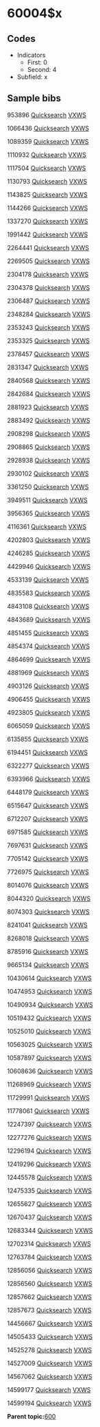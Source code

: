 # 60004$x

## Codes

-   Indicators
    -   First: 0
    -   Second: 4
-   Subfield: x

## Sample bibs

953896 [Quicksearch](https://search.library.yale.edu/catalog/953896) [VXWS](http://prodorbis.library.yale.edu:7014/vxws/GetHoldingsService?bibId=953896)

1066436 [Quicksearch](https://search.library.yale.edu/catalog/1066436) [VXWS](http://prodorbis.library.yale.edu:7014/vxws/GetHoldingsService?bibId=1066436)

1089359 [Quicksearch](https://search.library.yale.edu/catalog/1089359) [VXWS](http://prodorbis.library.yale.edu:7014/vxws/GetHoldingsService?bibId=1089359)

1110932 [Quicksearch](https://search.library.yale.edu/catalog/1110932) [VXWS](http://prodorbis.library.yale.edu:7014/vxws/GetHoldingsService?bibId=1110932)

1117504 [Quicksearch](https://search.library.yale.edu/catalog/1117504) [VXWS](http://prodorbis.library.yale.edu:7014/vxws/GetHoldingsService?bibId=1117504)

1130793 [Quicksearch](https://search.library.yale.edu/catalog/1130793) [VXWS](http://prodorbis.library.yale.edu:7014/vxws/GetHoldingsService?bibId=1130793)

1143825 [Quicksearch](https://search.library.yale.edu/catalog/1143825) [VXWS](http://prodorbis.library.yale.edu:7014/vxws/GetHoldingsService?bibId=1143825)

1144266 [Quicksearch](https://search.library.yale.edu/catalog/1144266) [VXWS](http://prodorbis.library.yale.edu:7014/vxws/GetHoldingsService?bibId=1144266)

1337270 [Quicksearch](https://search.library.yale.edu/catalog/1337270) [VXWS](http://prodorbis.library.yale.edu:7014/vxws/GetHoldingsService?bibId=1337270)

1991442 [Quicksearch](https://search.library.yale.edu/catalog/1991442) [VXWS](http://prodorbis.library.yale.edu:7014/vxws/GetHoldingsService?bibId=1991442)

2264441 [Quicksearch](https://search.library.yale.edu/catalog/2264441) [VXWS](http://prodorbis.library.yale.edu:7014/vxws/GetHoldingsService?bibId=2264441)

2269505 [Quicksearch](https://search.library.yale.edu/catalog/2269505) [VXWS](http://prodorbis.library.yale.edu:7014/vxws/GetHoldingsService?bibId=2269505)

2304178 [Quicksearch](https://search.library.yale.edu/catalog/2304178) [VXWS](http://prodorbis.library.yale.edu:7014/vxws/GetHoldingsService?bibId=2304178)

2304378 [Quicksearch](https://search.library.yale.edu/catalog/2304378) [VXWS](http://prodorbis.library.yale.edu:7014/vxws/GetHoldingsService?bibId=2304378)

2306487 [Quicksearch](https://search.library.yale.edu/catalog/2306487) [VXWS](http://prodorbis.library.yale.edu:7014/vxws/GetHoldingsService?bibId=2306487)

2348284 [Quicksearch](https://search.library.yale.edu/catalog/2348284) [VXWS](http://prodorbis.library.yale.edu:7014/vxws/GetHoldingsService?bibId=2348284)

2353243 [Quicksearch](https://search.library.yale.edu/catalog/2353243) [VXWS](http://prodorbis.library.yale.edu:7014/vxws/GetHoldingsService?bibId=2353243)

2353325 [Quicksearch](https://search.library.yale.edu/catalog/2353325) [VXWS](http://prodorbis.library.yale.edu:7014/vxws/GetHoldingsService?bibId=2353325)

2378457 [Quicksearch](https://search.library.yale.edu/catalog/2378457) [VXWS](http://prodorbis.library.yale.edu:7014/vxws/GetHoldingsService?bibId=2378457)

2831347 [Quicksearch](https://search.library.yale.edu/catalog/2831347) [VXWS](http://prodorbis.library.yale.edu:7014/vxws/GetHoldingsService?bibId=2831347)

2840568 [Quicksearch](https://search.library.yale.edu/catalog/2840568) [VXWS](http://prodorbis.library.yale.edu:7014/vxws/GetHoldingsService?bibId=2840568)

2842684 [Quicksearch](https://search.library.yale.edu/catalog/2842684) [VXWS](http://prodorbis.library.yale.edu:7014/vxws/GetHoldingsService?bibId=2842684)

2881923 [Quicksearch](https://search.library.yale.edu/catalog/2881923) [VXWS](http://prodorbis.library.yale.edu:7014/vxws/GetHoldingsService?bibId=2881923)

2883492 [Quicksearch](https://search.library.yale.edu/catalog/2883492) [VXWS](http://prodorbis.library.yale.edu:7014/vxws/GetHoldingsService?bibId=2883492)

2908298 [Quicksearch](https://search.library.yale.edu/catalog/2908298) [VXWS](http://prodorbis.library.yale.edu:7014/vxws/GetHoldingsService?bibId=2908298)

2908865 [Quicksearch](https://search.library.yale.edu/catalog/2908865) [VXWS](http://prodorbis.library.yale.edu:7014/vxws/GetHoldingsService?bibId=2908865)

2928938 [Quicksearch](https://search.library.yale.edu/catalog/2928938) [VXWS](http://prodorbis.library.yale.edu:7014/vxws/GetHoldingsService?bibId=2928938)

2930102 [Quicksearch](https://search.library.yale.edu/catalog/2930102) [VXWS](http://prodorbis.library.yale.edu:7014/vxws/GetHoldingsService?bibId=2930102)

3361250 [Quicksearch](https://search.library.yale.edu/catalog/3361250) [VXWS](http://prodorbis.library.yale.edu:7014/vxws/GetHoldingsService?bibId=3361250)

3949511 [Quicksearch](https://search.library.yale.edu/catalog/3949511) [VXWS](http://prodorbis.library.yale.edu:7014/vxws/GetHoldingsService?bibId=3949511)

3956365 [Quicksearch](https://search.library.yale.edu/catalog/3956365) [VXWS](http://prodorbis.library.yale.edu:7014/vxws/GetHoldingsService?bibId=3956365)

4116361 [Quicksearch](https://search.library.yale.edu/catalog/4116361) [VXWS](http://prodorbis.library.yale.edu:7014/vxws/GetHoldingsService?bibId=4116361)

4202803 [Quicksearch](https://search.library.yale.edu/catalog/4202803) [VXWS](http://prodorbis.library.yale.edu:7014/vxws/GetHoldingsService?bibId=4202803)

4246285 [Quicksearch](https://search.library.yale.edu/catalog/4246285) [VXWS](http://prodorbis.library.yale.edu:7014/vxws/GetHoldingsService?bibId=4246285)

4429946 [Quicksearch](https://search.library.yale.edu/catalog/4429946) [VXWS](http://prodorbis.library.yale.edu:7014/vxws/GetHoldingsService?bibId=4429946)

4533139 [Quicksearch](https://search.library.yale.edu/catalog/4533139) [VXWS](http://prodorbis.library.yale.edu:7014/vxws/GetHoldingsService?bibId=4533139)

4835583 [Quicksearch](https://search.library.yale.edu/catalog/4835583) [VXWS](http://prodorbis.library.yale.edu:7014/vxws/GetHoldingsService?bibId=4835583)

4843108 [Quicksearch](https://search.library.yale.edu/catalog/4843108) [VXWS](http://prodorbis.library.yale.edu:7014/vxws/GetHoldingsService?bibId=4843108)

4843689 [Quicksearch](https://search.library.yale.edu/catalog/4843689) [VXWS](http://prodorbis.library.yale.edu:7014/vxws/GetHoldingsService?bibId=4843689)

4851455 [Quicksearch](https://search.library.yale.edu/catalog/4851455) [VXWS](http://prodorbis.library.yale.edu:7014/vxws/GetHoldingsService?bibId=4851455)

4854374 [Quicksearch](https://search.library.yale.edu/catalog/4854374) [VXWS](http://prodorbis.library.yale.edu:7014/vxws/GetHoldingsService?bibId=4854374)

4864699 [Quicksearch](https://search.library.yale.edu/catalog/4864699) [VXWS](http://prodorbis.library.yale.edu:7014/vxws/GetHoldingsService?bibId=4864699)

4881969 [Quicksearch](https://search.library.yale.edu/catalog/4881969) [VXWS](http://prodorbis.library.yale.edu:7014/vxws/GetHoldingsService?bibId=4881969)

4903126 [Quicksearch](https://search.library.yale.edu/catalog/4903126) [VXWS](http://prodorbis.library.yale.edu:7014/vxws/GetHoldingsService?bibId=4903126)

4906455 [Quicksearch](https://search.library.yale.edu/catalog/4906455) [VXWS](http://prodorbis.library.yale.edu:7014/vxws/GetHoldingsService?bibId=4906455)

4923805 [Quicksearch](https://search.library.yale.edu/catalog/4923805) [VXWS](http://prodorbis.library.yale.edu:7014/vxws/GetHoldingsService?bibId=4923805)

6065059 [Quicksearch](https://search.library.yale.edu/catalog/6065059) [VXWS](http://prodorbis.library.yale.edu:7014/vxws/GetHoldingsService?bibId=6065059)

6135855 [Quicksearch](https://search.library.yale.edu/catalog/6135855) [VXWS](http://prodorbis.library.yale.edu:7014/vxws/GetHoldingsService?bibId=6135855)

6194451 [Quicksearch](https://search.library.yale.edu/catalog/6194451) [VXWS](http://prodorbis.library.yale.edu:7014/vxws/GetHoldingsService?bibId=6194451)

6322277 [Quicksearch](https://search.library.yale.edu/catalog/6322277) [VXWS](http://prodorbis.library.yale.edu:7014/vxws/GetHoldingsService?bibId=6322277)

6393966 [Quicksearch](https://search.library.yale.edu/catalog/6393966) [VXWS](http://prodorbis.library.yale.edu:7014/vxws/GetHoldingsService?bibId=6393966)

6448179 [Quicksearch](https://search.library.yale.edu/catalog/6448179) [VXWS](http://prodorbis.library.yale.edu:7014/vxws/GetHoldingsService?bibId=6448179)

6515647 [Quicksearch](https://search.library.yale.edu/catalog/6515647) [VXWS](http://prodorbis.library.yale.edu:7014/vxws/GetHoldingsService?bibId=6515647)

6712207 [Quicksearch](https://search.library.yale.edu/catalog/6712207) [VXWS](http://prodorbis.library.yale.edu:7014/vxws/GetHoldingsService?bibId=6712207)

6971585 [Quicksearch](https://search.library.yale.edu/catalog/6971585) [VXWS](http://prodorbis.library.yale.edu:7014/vxws/GetHoldingsService?bibId=6971585)

7697631 [Quicksearch](https://search.library.yale.edu/catalog/7697631) [VXWS](http://prodorbis.library.yale.edu:7014/vxws/GetHoldingsService?bibId=7697631)

7705142 [Quicksearch](https://search.library.yale.edu/catalog/7705142) [VXWS](http://prodorbis.library.yale.edu:7014/vxws/GetHoldingsService?bibId=7705142)

7726975 [Quicksearch](https://search.library.yale.edu/catalog/7726975) [VXWS](http://prodorbis.library.yale.edu:7014/vxws/GetHoldingsService?bibId=7726975)

8014076 [Quicksearch](https://search.library.yale.edu/catalog/8014076) [VXWS](http://prodorbis.library.yale.edu:7014/vxws/GetHoldingsService?bibId=8014076)

8044320 [Quicksearch](https://search.library.yale.edu/catalog/8044320) [VXWS](http://prodorbis.library.yale.edu:7014/vxws/GetHoldingsService?bibId=8044320)

8074303 [Quicksearch](https://search.library.yale.edu/catalog/8074303) [VXWS](http://prodorbis.library.yale.edu:7014/vxws/GetHoldingsService?bibId=8074303)

8241041 [Quicksearch](https://search.library.yale.edu/catalog/8241041) [VXWS](http://prodorbis.library.yale.edu:7014/vxws/GetHoldingsService?bibId=8241041)

8268018 [Quicksearch](https://search.library.yale.edu/catalog/8268018) [VXWS](http://prodorbis.library.yale.edu:7014/vxws/GetHoldingsService?bibId=8268018)

8785916 [Quicksearch](https://search.library.yale.edu/catalog/8785916) [VXWS](http://prodorbis.library.yale.edu:7014/vxws/GetHoldingsService?bibId=8785916)

9665134 [Quicksearch](https://search.library.yale.edu/catalog/9665134) [VXWS](http://prodorbis.library.yale.edu:7014/vxws/GetHoldingsService?bibId=9665134)

10430614 [Quicksearch](https://search.library.yale.edu/catalog/10430614) [VXWS](http://prodorbis.library.yale.edu:7014/vxws/GetHoldingsService?bibId=10430614)

10474953 [Quicksearch](https://search.library.yale.edu/catalog/10474953) [VXWS](http://prodorbis.library.yale.edu:7014/vxws/GetHoldingsService?bibId=10474953)

10490934 [Quicksearch](https://search.library.yale.edu/catalog/10490934) [VXWS](http://prodorbis.library.yale.edu:7014/vxws/GetHoldingsService?bibId=10490934)

10519432 [Quicksearch](https://search.library.yale.edu/catalog/10519432) [VXWS](http://prodorbis.library.yale.edu:7014/vxws/GetHoldingsService?bibId=10519432)

10525010 [Quicksearch](https://search.library.yale.edu/catalog/10525010) [VXWS](http://prodorbis.library.yale.edu:7014/vxws/GetHoldingsService?bibId=10525010)

10563025 [Quicksearch](https://search.library.yale.edu/catalog/10563025) [VXWS](http://prodorbis.library.yale.edu:7014/vxws/GetHoldingsService?bibId=10563025)

10587897 [Quicksearch](https://search.library.yale.edu/catalog/10587897) [VXWS](http://prodorbis.library.yale.edu:7014/vxws/GetHoldingsService?bibId=10587897)

10608636 [Quicksearch](https://search.library.yale.edu/catalog/10608636) [VXWS](http://prodorbis.library.yale.edu:7014/vxws/GetHoldingsService?bibId=10608636)

11268969 [Quicksearch](https://search.library.yale.edu/catalog/11268969) [VXWS](http://prodorbis.library.yale.edu:7014/vxws/GetHoldingsService?bibId=11268969)

11729991 [Quicksearch](https://search.library.yale.edu/catalog/11729991) [VXWS](http://prodorbis.library.yale.edu:7014/vxws/GetHoldingsService?bibId=11729991)

11778061 [Quicksearch](https://search.library.yale.edu/catalog/11778061) [VXWS](http://prodorbis.library.yale.edu:7014/vxws/GetHoldingsService?bibId=11778061)

12247397 [Quicksearch](https://search.library.yale.edu/catalog/12247397) [VXWS](http://prodorbis.library.yale.edu:7014/vxws/GetHoldingsService?bibId=12247397)

12277276 [Quicksearch](https://search.library.yale.edu/catalog/12277276) [VXWS](http://prodorbis.library.yale.edu:7014/vxws/GetHoldingsService?bibId=12277276)

12296194 [Quicksearch](https://search.library.yale.edu/catalog/12296194) [VXWS](http://prodorbis.library.yale.edu:7014/vxws/GetHoldingsService?bibId=12296194)

12419296 [Quicksearch](https://search.library.yale.edu/catalog/12419296) [VXWS](http://prodorbis.library.yale.edu:7014/vxws/GetHoldingsService?bibId=12419296)

12445578 [Quicksearch](https://search.library.yale.edu/catalog/12445578) [VXWS](http://prodorbis.library.yale.edu:7014/vxws/GetHoldingsService?bibId=12445578)

12475335 [Quicksearch](https://search.library.yale.edu/catalog/12475335) [VXWS](http://prodorbis.library.yale.edu:7014/vxws/GetHoldingsService?bibId=12475335)

12655627 [Quicksearch](https://search.library.yale.edu/catalog/12655627) [VXWS](http://prodorbis.library.yale.edu:7014/vxws/GetHoldingsService?bibId=12655627)

12670437 [Quicksearch](https://search.library.yale.edu/catalog/12670437) [VXWS](http://prodorbis.library.yale.edu:7014/vxws/GetHoldingsService?bibId=12670437)

12683344 [Quicksearch](https://search.library.yale.edu/catalog/12683344) [VXWS](http://prodorbis.library.yale.edu:7014/vxws/GetHoldingsService?bibId=12683344)

12702314 [Quicksearch](https://search.library.yale.edu/catalog/12702314) [VXWS](http://prodorbis.library.yale.edu:7014/vxws/GetHoldingsService?bibId=12702314)

12763784 [Quicksearch](https://search.library.yale.edu/catalog/12763784) [VXWS](http://prodorbis.library.yale.edu:7014/vxws/GetHoldingsService?bibId=12763784)

12856056 [Quicksearch](https://search.library.yale.edu/catalog/12856056) [VXWS](http://prodorbis.library.yale.edu:7014/vxws/GetHoldingsService?bibId=12856056)

12856560 [Quicksearch](https://search.library.yale.edu/catalog/12856560) [VXWS](http://prodorbis.library.yale.edu:7014/vxws/GetHoldingsService?bibId=12856560)

12857662 [Quicksearch](https://search.library.yale.edu/catalog/12857662) [VXWS](http://prodorbis.library.yale.edu:7014/vxws/GetHoldingsService?bibId=12857662)

12857673 [Quicksearch](https://search.library.yale.edu/catalog/12857673) [VXWS](http://prodorbis.library.yale.edu:7014/vxws/GetHoldingsService?bibId=12857673)

14456667 [Quicksearch](https://search.library.yale.edu/catalog/14456667) [VXWS](http://prodorbis.library.yale.edu:7014/vxws/GetHoldingsService?bibId=14456667)

14505433 [Quicksearch](https://search.library.yale.edu/catalog/14505433) [VXWS](http://prodorbis.library.yale.edu:7014/vxws/GetHoldingsService?bibId=14505433)

14525278 [Quicksearch](https://search.library.yale.edu/catalog/14525278) [VXWS](http://prodorbis.library.yale.edu:7014/vxws/GetHoldingsService?bibId=14525278)

14527009 [Quicksearch](https://search.library.yale.edu/catalog/14527009) [VXWS](http://prodorbis.library.yale.edu:7014/vxws/GetHoldingsService?bibId=14527009)

14567062 [Quicksearch](https://search.library.yale.edu/catalog/14567062) [VXWS](http://prodorbis.library.yale.edu:7014/vxws/GetHoldingsService?bibId=14567062)

14599177 [Quicksearch](https://search.library.yale.edu/catalog/14599177) [VXWS](http://prodorbis.library.yale.edu:7014/vxws/GetHoldingsService?bibId=14599177)

14599194 [Quicksearch](https://search.library.yale.edu/catalog/14599194) [VXWS](http://prodorbis.library.yale.edu:7014/vxws/GetHoldingsService?bibId=14599194)

**Parent topic:**[600](../../tags/600/600.md)

